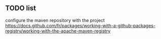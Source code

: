 ## TODO list

configure the maven repository with the project https://docs.github.com/fr/packages/working-with-a-github-packages-registry/working-with-the-apache-maven-registry

